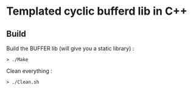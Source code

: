 # Templated cyclic bufferd lib in C++ 


## Build

Build the BUFFER lib (will give you a static library) :
```
> ./Make
```

Clean everything :
```
> ./Clean.sh
```

